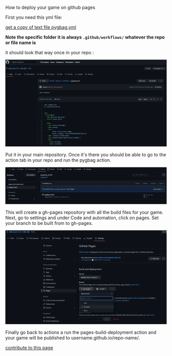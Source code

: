 



How to deploy your game on github pages

First you need this yml file:

[get a copy of text file pygbag.yml](pygbag.yml)

**Note the specific folder it is always `.github/workflows/` whatever the repo or file name is**

it should look that way once in your repo :

![2023-01-03 (1)](yml.png)

Put it in your main repository. Once it's there you should be able to go to the action tab in your repo and run the pygbag action.

![2023-01-03 (4)](actions.png)

This will create a gh-pages repository with all the build files for your game. Next, go to settings and under Code and automation, click on pages. Set your branch to be built from to gh-pages.

![2023-01-03 (6)](pages.png)

Finally go back to actions a run the pages-build-deployment action and your game will be published to username.github.io/repo-name/.










[contribute to this page](https://github.com/pygame-web/pygame-web.github.io/edit/main/wiki/pygbag/github.io/README.md)
